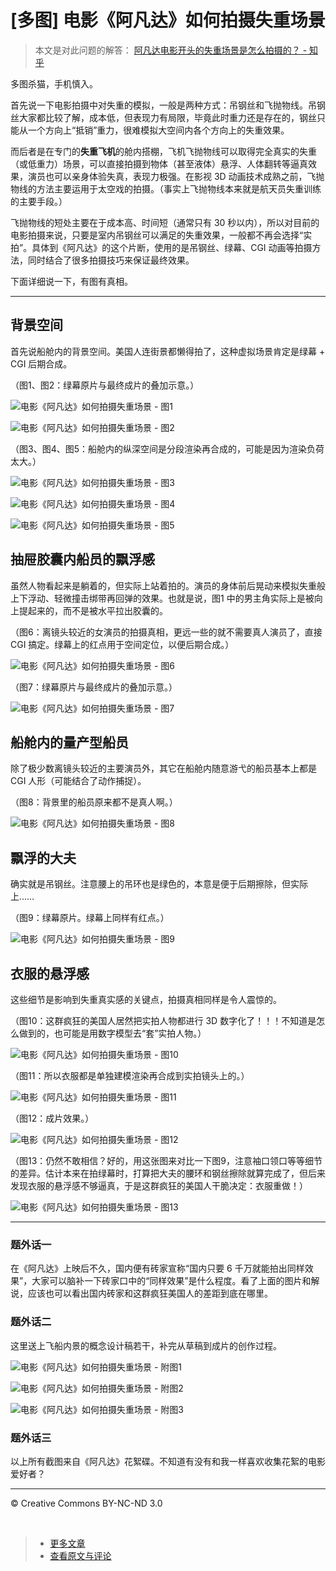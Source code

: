 # [多图] 电影《阿凡达》如何拍摄失重场景

> 本文是对此问题的解答： [阿凡达电影开头的失重场景是怎么拍摄的？ - 知乎](http://www.zhihu.com/question/21058569)

多图杀猫，手机慎入。

首先说一下电影拍摄中对失重的模拟，一般是两种方式：吊钢丝和飞抛物线。吊钢丝大家都比较了解，成本低，但表现力有局限，毕竟此时重力还是存在的，钢丝只能从一个方向上“抵销”重力，很难模拟大空间内各个方向上的失重效果。

而后者是在专门的**失重飞机**的舱内搭棚，飞机飞抛物线可以取得完全真实的失重（或低重力）场景，可以直接拍摄到物体（甚至液体）悬浮、人体翻转等逼真效果，演员也可以亲身体验失真，表现力极强。在影视 3D 动画技术成熟之前，飞抛物线的方法主要运用于太空戏的拍摄。（事实上飞抛物线本来就是航天员失重训练的主要手段。）

飞抛物线的短处主要在于成本高、时间短（通常只有 30 秒以内），所以对目前的电影拍摄来说，只要是室内吊钢丝可以满足的失重效果，一般都不再会选择“实拍”。具体到《阿凡达》的这个片断，使用的是吊钢丝、绿幕、CGI 动画等拍摄方法，同时结合了很多拍摄技巧来保证最终效果。

下面详细说一下，有图有真相。

***

## 背景空间

首先说船舱内的背景空间。美国人连街景都懒得拍了，这种虚拟场景肯定是绿幕 + CGI 后期合成。

（图1、图2：绿幕原片与最终成片的叠加示意。）

![电影《阿凡达》如何拍摄失重场景 - 图1](https://f.cloud.github.com/assets/1231359/659027/819acce0-d64e-11e2-9d23-a07206a6b0cc.jpg)

![电影《阿凡达》如何拍摄失重场景 - 图2](https://f.cloud.github.com/assets/1231359/659028/87883688-d64e-11e2-889c-1f6cfa17fd91.jpg)

（图3、图4、图5：船舱内的纵深空间是分段渲染再合成的，可能是因为渲染负荷太大。）

![电影《阿凡达》如何拍摄失重场景 - 图3](https://f.cloud.github.com/assets/1231359/659029/8e0c8d24-d64e-11e2-81d6-9204670406f2.jpg)

![电影《阿凡达》如何拍摄失重场景 - 图4](https://f.cloud.github.com/assets/1231359/659030/9685b32c-d64e-11e2-8d0a-ee0aae48df72.jpg)

![电影《阿凡达》如何拍摄失重场景 - 图5](https://f.cloud.github.com/assets/1231359/659031/9a6689bc-d64e-11e2-935e-fcf244124cfb.jpg)

## 抽屉胶囊内船员的飘浮感

虽然人物看起来是躺着的，但实际上站着拍的。演员的身体前后晃动来模拟失重般上下浮动、轻微撞击绑带再回弹的效果。也就是说，图1 中的男主角实际上是被向上提起来的，而不是被水平拉出胶囊的。

（图6：离镜头较近的女演员的拍摄真相，更远一些的就不需要真人演员了，直接 CGI 搞定。绿幕上的红点用于空间定位，以便后期合成。）

![电影《阿凡达》如何拍摄失重场景 - 图6](https://f.cloud.github.com/assets/1231359/659032/a4ca96aa-d64e-11e2-90b7-0daee77b502b.jpg)

（图7：绿幕原片与最终成片的叠加示意。）

![电影《阿凡达》如何拍摄失重场景 - 图7](https://f.cloud.github.com/assets/1231359/659033/a81ed80c-d64e-11e2-8031-ec3a9a7462b1.jpg)

## 船舱内的量产型船员

除了极少数离镜头较近的主要演员外，其它在船舱内随意游弋的船员基本上都是 CGI 人形（可能结合了动作捕捉）。

（图8：背景里的船员原来都不是真人啊。）

![电影《阿凡达》如何拍摄失重场景 - 图8](https://f.cloud.github.com/assets/1231359/659034/ab0e9642-d64e-11e2-93bc-a6ae2d636dac.jpg)

## 飘浮的大夫

确实就是吊钢丝。注意腰上的吊环也是绿色的，本意是便于后期擦除，但实际上……

（图9：绿幕原片。绿幕上同样有红点。）

![电影《阿凡达》如何拍摄失重场景 - 图9](https://f.cloud.github.com/assets/1231359/659035/b1077e6a-d64e-11e2-9a82-a6426a90b453.jpg)

## 衣服的悬浮感

这些细节是影响到失重真实感的关键点，拍摄真相同样是令人震惊的。

（图10：这群疯狂的美国人居然把实拍人物都进行 3D 数字化了！！！不知道是怎么做到的，也可能是用数字模型去“套”实拍人物。）

![电影《阿凡达》如何拍摄失重场景 - 图10](https://f.cloud.github.com/assets/1231359/659036/b7443c96-d64e-11e2-87ac-4c01a3ecb8fd.jpg)

（图11：所以衣服都是单独建模渲染再合成到实拍镜头上的。）

![电影《阿凡达》如何拍摄失重场景 - 图11](https://f.cloud.github.com/assets/1231359/659037/c186a1ee-d64e-11e2-89dd-cf878295973c.jpg)

（图12：成片效果。）

![电影《阿凡达》如何拍摄失重场景 - 图12](https://f.cloud.github.com/assets/1231359/659038/c5f172b8-d64e-11e2-93c7-62ab40939d28.jpg)

（图13：仍然不敢相信？好的，用这张图来对比一下图9，注意袖口领口等等细节的差异。估计本来在拍绿幕时，打算把大夫的腰环和钢丝擦除就算完成了，但后来发现衣服的悬浮感不够逼真，于是这群疯狂的美国人干脆决定：衣服重做！）

![电影《阿凡达》如何拍摄失重场景 - 图13](https://f.cloud.github.com/assets/1231359/659039/ca86dc82-d64e-11e2-9205-f7393b82c2c2.jpg)

***

### 题外话一

在《阿凡达》上映后不久，国内便有砖家宣称“国内只要 6 千万就能拍出同样效果”，大家可以脑补一下砖家口中的“同样效果”是什么程度。看了上面的图片和解说，应该也可以看出国内砖家和这群疯狂美国人的差距到底在哪里。

### 题外话二

这里送上飞船内景的概念设计稿若干，补完从草稿到成片的创作过程。

![电影《阿凡达》如何拍摄失重场景 - 附图1](https://f.cloud.github.com/assets/1231359/659040/ce4abe24-d64e-11e2-81e7-d197e07b325b.jpg)

![电影《阿凡达》如何拍摄失重场景 - 附图2](https://f.cloud.github.com/assets/1231359/659041/d2c953a2-d64e-11e2-8259-7594af4d913d.jpg)

![电影《阿凡达》如何拍摄失重场景 - 附图3](https://f.cloud.github.com/assets/1231359/659042/d6aad158-d64e-11e2-8d7f-9fb1ef14d979.jpg)

### 题外话三

以上所有截图来自《阿凡达》花絮碟。不知道有没有和我一样喜欢收集花絮的电影爱好者？

***

&copy; Creative Commons BY-NC-ND 3.0

&nbsp;
> * [更多文章](https://github.com/cssmagic/blog/issues)
> * [查看原文与评论](https://github.com/cssmagic/blog/issues/3)
